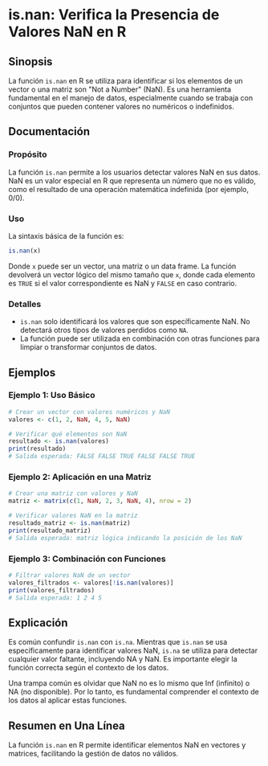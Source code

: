 <!--
Meta Description: # is.nan: Verifica la Presencia de Valores NaN en R ## Sinopsis La función `is.nan` en R se utiliza para identificar si los elementos de un vector o u...
Meta Keywords: nan, valores, una, matriz, que
-->

# is.nan: Verifica la Presencia de Valores NaN en R

## Sinopsis
La función `is.nan` en R se utiliza para identificar si los elementos de un vector o una matriz son "Not a Number" (NaN). Es una herramienta fundamental en el manejo de datos, especialmente cuando se trabaja con conjuntos que pueden contener valores no numéricos o indefinidos.

## Documentación
### Propósito
La función `is.nan` permite a los usuarios detectar valores NaN en sus datos. NaN es un valor especial en R que representa un número que no es válido, como el resultado de una operación matemática indefinida (por ejemplo, 0/0).

### Uso
La sintaxis básica de la función es:

```R
is.nan(x)
```

Donde `x` puede ser un vector, una matriz o un data frame. La función devolverá un vector lógico del mismo tamaño que `x`, donde cada elemento es `TRUE` si el valor correspondiente es NaN y `FALSE` en caso contrario.

### Detalles
- `is.nan` solo identificará los valores que son específicamente NaN. No detectará otros tipos de valores perdidos como `NA`.
- La función puede ser utilizada en combinación con otras funciones para limpiar o transformar conjuntos de datos.

## Ejemplos
### Ejemplo 1: Uso Básico
```R
# Crear un vector con valores numéricos y NaN
valores <- c(1, 2, NaN, 4, 5, NaN)

# Verificar qué elementos son NaN
resultado <- is.nan(valores)
print(resultado)
# Salida esperada: FALSE FALSE TRUE FALSE FALSE TRUE
```

### Ejemplo 2: Aplicación en una Matriz
```R
# Crear una matriz con valores y NaN
matriz <- matrix(c(1, NaN, 2, 3, NaN, 4), nrow = 2)

# Verificar valores NaN en la matriz
resultado_matriz <- is.nan(matriz)
print(resultado_matriz)
# Salida esperada: matriz lógica indicando la posición de los NaN
```

### Ejemplo 3: Combinación con Funciones
```R
# Filtrar valores NaN de un vector
valores_filtrados <- valores[!is.nan(valores)]
print(valores_filtrados)
# Salida esperada: 1 2 4 5
```

## Explicación
Es común confundir `is.nan` con `is.na`. Mientras que `is.nan` se usa específicamente para identificar valores NaN, `is.na` se utiliza para detectar cualquier valor faltante, incluyendo NA y NaN. Es importante elegir la función correcta según el contexto de los datos.

Una trampa común es olvidar que NaN no es lo mismo que Inf (infinito) o NA (no disponible). Por lo tanto, es fundamental comprender el contexto de los datos al aplicar estas funciones.

## Resumen en Una Línea
La función `is.nan` en R permite identificar elementos NaN en vectores y matrices, facilitando la gestión de datos no válidos.